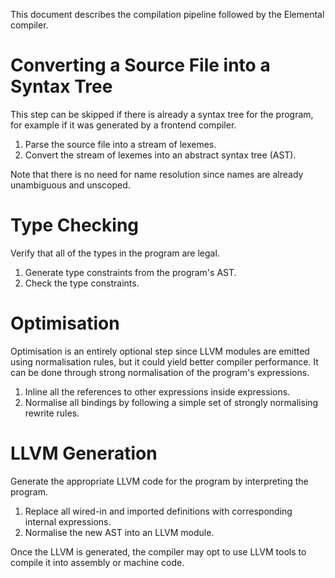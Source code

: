 This document describes the compilation pipeline followed by the Elemental compiler.

# Converting a Source File into a Syntax Tree

This step can be skipped if there is already a syntax tree for the program, for example if it was generated by a frontend compiler.

1. Parse the source file into a stream of lexemes.
2. Convert the stream of lexemes into an abstract syntax tree (AST).

Note that there is no need for name resolution since names are already unambiguous and unscoped.

# Type Checking

Verify that all of the types in the program are legal.

1. Generate type constraints from the program's AST.
2. Check the type constraints.

# Optimisation

Optimisation is an entirely optional step since LLVM modules are emitted using normalisation rules, but it could yield better compiler performance.
It can be done through strong normalisation of the program's expressions.

1. Inline all the references to other expressions inside expressions.
2. Normalise all bindings by following a simple set of strongly normalising rewrite rules.

# LLVM Generation

Generate the appropriate LLVM code for the program by interpreting the program.

1. Replace all wired-in and imported definitions with corresponding internal expressions.
2. Normalise the new AST into an LLVM module.

Once the LLVM is generated, the compiler may opt to use LLVM tools to compile it into assembly or machine code.
